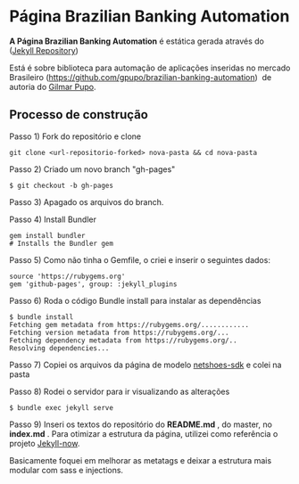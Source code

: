 # Página Brazilian Banking Automation

**A Página Brazilian Banking Automation** é estática gerada através do  ([Jekyll Repository](https://github.com/jekyll/jekyll))

Está é sobre biblioteca para automação de aplicações inseridas no mercado Brasileiro (https://github.com/gpupo/brazilian-banking-automation)  de autoria do [Gilmar Pupo](https://github.com/gpupo).



## Processo de construção



Passo 1) Fork do repositório e clone

```
git clone <url-repositorio-forked> nova-pasta && cd nova-pasta 
```

Passo 2) Criado um novo branch "gh-pages"

```
$ git checkout -b gh-pages
```

Passo 3) Apagado os arquivos do branch.

Passo 4) Install Bundler

```
gem install bundler
# Installs the Bundler gem
```

Passo 5) Como não tinha o Gemfile, o criei e inserir o seguintes dados:

```
source 'https://rubygems.org'
gem 'github-pages', group: :jekyll_plugins
```

Passo 6) Roda o código Bundle install para instalar as dependências

```
$ bundle install
Fetching gem metadata from https://rubygems.org/............
Fetching version metadata from https://rubygems.org/...
Fetching dependency metadata from https://rubygems.org/..
Resolving dependencies...
```

Passo 7) Copiei os arquivos da página de modelo [netshoes-sdk](https://github.com/gpupo/netshoes-sdk/tree/gh-pages) e colei na pasta

Passo 8) Rodei o servidor para ir visualizando as alterações

```
$ bundle exec jekyll serve
```

Passo 9) Inseri os textos do repositório do **README.md** , do master, no **index.md** . Para otimizar a estrutura da página, utilizei como referência o projeto [Jekyll-now](https://github.com/barryclark/jekyll-now).

Basicamente foquei em melhorar as metatags e deixar a estrutura mais modular com sass e injections.


